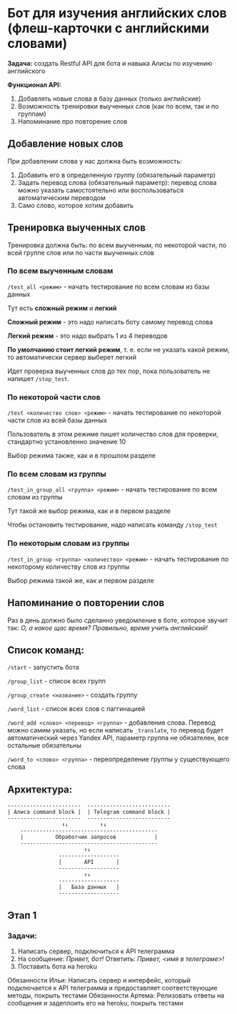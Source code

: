 # Бот для изучения английских слов (флеш-карточки с английскими словами)

**Задача:** создать Restful API  для бота и навыка Алисы по изучению английского

**Функционал API:**

1. Добавлять новые слова в базу данных (только английские)
2. Возможность тренировки выученных слов (как по всем, так и по группам)
3. Напоминание про повторение слов

## Добавление новых слов

При добавлении слова у нас должна быть возможность:

1. Добавить его в определенную группу (обязательный параметр)
2. Задать перевод слова (обязательный параметр): перевод слова можно указать самостоятельно или воспользоваться автоматическим переводом
3. Само слово, которое хотим добавить

## Тренировка выученных слов

Тренировка должна быть: по всем выученным, по некоторой части, по всей группе слов или по части выученных слов

### По всем выученным словам

`/test_all <режим>` - начать тестирование по всем словам из базы данных

Тут есть **сложный режим** и **легкий**

**Сложный режим** - это надо написать боту самому перевод слова

**Легкий режим** - это надо выбрать 1 из 4 переводов

**По умолчанию стоит легкий режим**, т. е. если не указать какой режим, то автоматически сервер выберет легкий

Идет проверка выученных слов до тех пор, пока пользователь не напишет `/stop_test`. 

### По некоторой части слов

`/test <количество слов> <режим>` - начать тестирование по некоторой части слов из всей базы данных

Пользователь в этом режиме пишет количество слов для проверки, стандартно установленно значение 10

Выбор режима также, как и в прошлом разделе

### По всем словам из группы

`/test_in_group_all <группа> <режим>` - начать тестирование по всем словам из группы

Тут такой же выбор режима, как и в первом разделе

Чтобы остановить тестирование, надо написать команду `/stop_test`

### По некоторым словам из группы

`/test_in_group <группа> <количество> <режим>` - начать тестирование по некоторому количеству слов из группы

Выбор режима такой же, как и первом разделе

## Напоминание о повторении слов

Раз в день должно было сделанно уведомление в боте, которое звучит так: *О, а какое щас время? Правильно, время учить английский!*

## Список команд:

`/start` - запустить бота

`/group_list` - список всех групп

`/group_create <название>` - создать группу

`/word_list` - список всех слов с паггинацией

`/word_add <слово> <перевод> <группа>` - добавление слова. Перевод можно самим указать, но если написать `_translate`, то перевод будет автоматический через Yandex API, параметр группа не обязателен, все остальные обязательны

`/word_to <слово> <группа>` - переопределение группы у существующего слова

## Архитектура:

    -----------------------  --------------------------
    | Алиса command block |  | Telegram command block |
    -----------------------  --------------------------
                     ↑↓          ↑↓
        -------------------------------------------
        |          Обработчик запросов            |
        -------------------------------------------
                            ↑↓
                    -------------------
                    |       API       |
                    -------------------
                            ↑↓   
                    -------------------
                    |   База данных   |
                    -------------------
                    
## Этап 1


### Задачи:
1. Написать сервер, подключиться к API телеграмма
2. На сообщение: *Привет, бот!* Ответить: *Привет, <имя в телеграме>!*
3. Поставить бота на heroku

Обязанности Ильи: Написать сервер и интерфейс, который подключается к API телеграмма и предоставляет соответствующие методы, покрыть тестами
Обязанности Артема: Релизовать ответы на сообщения и задеплоить его на heroku, покрыть тестами
